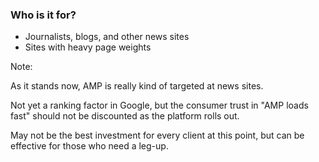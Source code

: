 ### Who is it for?

* Journalists, blogs, and other news sites <!-- .element: class="fragment" -->
* Sites with heavy page weights <!-- .element: class="fragment" -->

Note:

As it stands now, AMP is really kind of targeted at news sites.

Not yet a ranking factor in Google, but the consumer trust in "AMP loads fast" should not be discounted as the platform rolls out.

May not be the best investment for every client at this point, but can be effective for those who need a leg-up.
